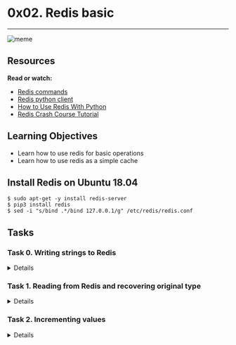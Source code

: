 # 0x02. Redis basic
----
![meme](https://s3.amazonaws.com/alx-intranet.hbtn.io/uploads/medias/2020/1/40eab4627f1bea7dfe5e.png?X-Amz-Algorithm=AWS4-HMAC-SHA256&X-Amz-Credential=AKIARDDGGGOUSBVO6H7D%2F20230719%2Fus-east-1%2Fs3%2Faws4_request&X-Amz-Date=20230719T143712Z&X-Amz-Expires=86400&X-Amz-SignedHeaders=host&X-Amz-Signature=426730ed0a9eadc60ebecebca76ba0d5e261c7f694df981c139421f185e80c22)

## Resources
**Read or watch:**

* [Redis commands](https://redis.io/commands/)
* [Redis python client](https://redis-py.readthedocs.io/en/stable/)
* [How to Use Redis With Python](https://realpython.com/python-redis/)
* [Redis Crash Course Tutorial](https://www.youtube.com/watch?v=Hbt56gFj998)

## Learning Objectives
* Learn how to use redis for basic operations
* Learn how to use redis as a simple cache

## Install Redis on Ubuntu 18.04
```
$ sudo apt-get -y install redis-server
$ pip3 install redis
$ sed -i "s/bind .*/bind 127.0.0.1/g" /etc/redis/redis.conf
```

## Tasks
### Task 0. Writing strings to Redis
<Details>
Create a Cache class. In the __init__ method, store an instance of the Redis client as a private variable named _redis (using redis.Redis()) and flush the instance using flushdb.

Create a store method that takes a data argument and returns a string. The method should generate a random key (e.g. using uuid), store the input data in Redis using the random key and return the key.

Type-annotate store correctly. Remember that data can be a str, bytes, int or float.

```
root@2c462bd13a86:~/alx-backend-storage/0x02-redis_basic# chmod u+x main.py
root@2c462bd13a86:~/alx-backend-storage/0x02-redis_basic# python3 main.py 
a6b2ff5f-3ffc-4cf0-877f-d12ddb6258e3
b'hello'
```
</Details>

### Task 1. Reading from Redis and recovering original type
<Details>
Redis only allows to store string, bytes and numbers (and lists thereof). Whatever you store as single elements, it will be returned as a byte string. Hence if you store "a" as a UTF-8 string, it will be returned as b"a" when retrieved from the server.

In this exercise we will create a get method that take a key string argument and an optional Callable argument named fn. This callable will be used to convert the data back to the desired format.

Remember to conserve the original Redis.get behavior if the key does not exist.

Also, implement 2 new methods: get_str and get_int that will automatically parametrize Cache.get with the correct conversion function.

The following code should not raise:

```
cache = Cache()

TEST_CASES = {
    b"foo": None,
    123: int,
    "bar": lambda d: d.decode("utf-8")
}

for value, fn in TEST_CASES.items():
    key = cache.store(value)
    assert cache.get(key, fn=fn) == value
```

Sample output
```
root@2c462bd13a86:~/alx-backend-storage/0x02-redis_basic# python3 test.py
root@2c462bd13a86:~/alx-backend-storage/0x02-redis_basic# 
```
</Details>

### Task 2. Incrementing values
<Details>
Familiarize yourself with the INCR command and its python equivalent.

In this task, we will implement a system to count how many times methods of the Cache class are called.

Above Cache define a count_calls decorator that takes a single method Callable argument and returns a Callable.

As a key, use the qualified name of method using the __qualname__ dunder method.

Create and return function that increments the count for that key every time the method is called and returns the value returned by the original method.

Remember that the first argument of the wrapped function will be self which is the instance itself, which lets you access the Redis instance.

Protip: when defining a decorator it is useful to use functool.wraps to conserve the original function’s name, docstring, etc. Make sure you use it as described [here.](https://docs.python.org/3.7/library/functools.html#functools.wraps)

Decorate Cache.store with count_calls.

Sample output
```
root@2c462bd13a86:~/alx-backend-storage/0x02-redis_basic# ./main.py
b'1'
b'3'
root@2c462bd13a86:~/alx-backend-storage/0x02-redis_basic# 
root@2c462bd13a86:~/alx-backend-storage/0x02-redis_basic# 
```
</Details>